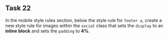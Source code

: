 ## Task 22
In the mobile style rules section, below the style rule for `footer a`, create a new style rule  for images within the `social` class that sets the `display` to an **inline block** and sets the `padding` to  **4%**.
 